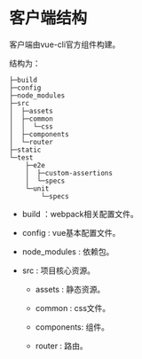 # 客户端结构

客户端由vue-cli官方组件构建。

结构为：

```
├─build
├─config
├─node_modules
├─src
│  ├─assets
│  ├─common
│  │  └─css
│  ├─components
│  └─router
├─static
└─test
    ├─e2e
    │  ├─custom-assertions
    │  └─specs
    └─unit
        └─specs

```

- build         ：webpack相关配置文件。

- config        : vue基本配置文件。

- node_modules  : 依赖包。

- src           : 项目核心资源。 

    - assets    : 静态资源。

    - common    : css文件。

    - components: 组件。

    - router    : 路由。